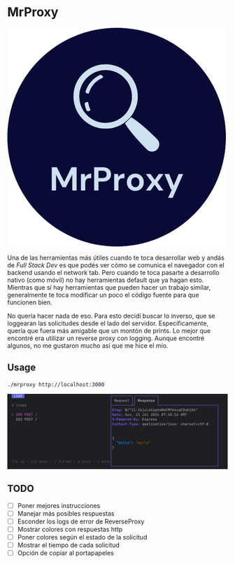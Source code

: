 # MrProxy

![logo](logo.png)

Una de las herramientas más útiles cuando te toca desarrollar web y andás de *Full Stack Dev* es que podés ver cómo se 
comunica el navegador con el backend usando el network tab. Pero cuando te toca pasarte a desarrollo nativo (como móvil)
no hay herramientas default que ya hagan esto. Mientras que sí hay herramientas que pueden hacer un trabajo similar, 
generalmente te toca modificar un poco el código fuente para que funcionen bien.

No quería hacer nada de eso. Para esto decidí buscar lo inverso, que se loggearan las solicitudes desde el lado del 
servidor. Específicamente, quería que fuera más amigable que un montón de prints. Lo mejor que encontré era utilizar
un reverse proxy con logging. Aunque encontré algunos, no me gustaron mucho así que me hice el mío.

## Usage
```
./mrproxy http://localhost:3000
```
![mrproxy.png](mrproxy.png)

## TODO
- [ ] Poner mejores instrucciones
- [ ] Manejar más posibles respuestas
- [ ] Esconder los logs de error de ReverseProxy
- [ ] Mostrar colores con respuestas http
- [ ] Poner colores según el estado de la solicitud
- [ ] Mostrar el tiempo de cada solicitud
- [ ] Opción de copiar al portapapeles

